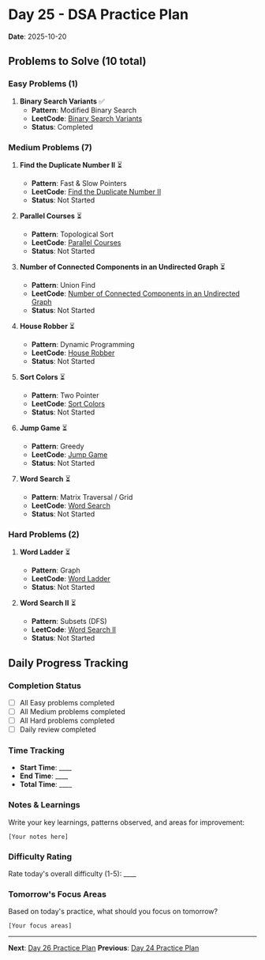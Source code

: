 # Day 25 - DSA Practice Plan
**Date**: 2025-10-20

## Problems to Solve (10 total)

### Easy Problems (1)

1. **Binary Search Variants** ✅
   - **Pattern**: Modified Binary Search
   - **LeetCode**: [Binary Search Variants](https://leetcode.com/problems/binary-search/)
   - **Status**: Completed

### Medium Problems (7)

1. **Find the Duplicate Number II** ⏳
   - **Pattern**: Fast & Slow Pointers
   - **LeetCode**: [Find the Duplicate Number II](https://leetcode.com/problems/find-the-duplicate-number-ii/)
   - **Status**: Not Started

2. **Parallel Courses** ⏳
   - **Pattern**: Topological Sort
   - **LeetCode**: [Parallel Courses](https://leetcode.com/problems/parallel-courses/)
   - **Status**: Not Started

3. **Number of Connected Components in an Undirected Graph** ⏳
   - **Pattern**: Union Find
   - **LeetCode**: [Number of Connected Components in an Undirected Graph](https://leetcode.com/problems/number-of-connected-components-in-an-undirected-graph/)
   - **Status**: Not Started

4. **House Robber** ⏳
   - **Pattern**: Dynamic Programming
   - **LeetCode**: [House Robber](https://leetcode.com/problems/house-robber/)
   - **Status**: Not Started

5. **Sort Colors** ⏳
   - **Pattern**: Two Pointer
   - **LeetCode**: [Sort Colors](https://leetcode.com/problems/sort-colors/)
   - **Status**: Not Started

6. **Jump Game** ⏳
   - **Pattern**: Greedy
   - **LeetCode**: [Jump Game](https://leetcode.com/problems/jump-game/)
   - **Status**: Not Started

7. **Word Search** ⏳
   - **Pattern**: Matrix Traversal \/ Grid
   - **LeetCode**: [Word Search](https://leetcode.com/problems/word-search/)
   - **Status**: Not Started

### Hard Problems (2)

1. **Word Ladder** ⏳
   - **Pattern**: Graph
   - **LeetCode**: [Word Ladder](https://leetcode.com/problems/word-ladder/)
   - **Status**: Not Started

2. **Word Search II** ⏳
   - **Pattern**: Subsets (DFS)
   - **LeetCode**: [Word Search II](https://leetcode.com/problems/word-search-ii/)
   - **Status**: Not Started

## Daily Progress Tracking

### Completion Status
- [ ] All Easy problems completed
- [ ] All Medium problems completed  
- [ ] All Hard problems completed
- [ ] Daily review completed

### Time Tracking
- **Start Time**: ____
- **End Time**: ____
- **Total Time**: ____

### Notes & Learnings
Write your key learnings, patterns observed, and areas for improvement:

```
[Your notes here]
```

### Difficulty Rating
Rate today's overall difficulty (1-5): ____

### Tomorrow's Focus Areas
Based on today's practice, what should you focus on tomorrow?

```
[Your focus areas]
```

---
**Next**: [Day 26 Practice Plan](day26.md)
**Previous**: [Day 24 Practice Plan](day24.md)
